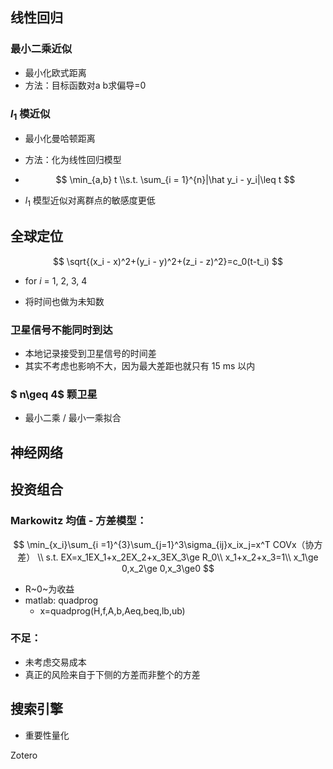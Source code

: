 ## 线性回归

### 最小二乘近似

- 最小化欧式距离
- 方法：目标函数对a b求偏导=0

### $l_1$ 模近似

- 最小化曼哈顿距离

- 方法：化为线性回归模型

- $$
  \min_{a,b} t
  \\s.t.
  \sum_{i = 1}^{n}|\hat y_i - y_i|\leq t
  $$

- $l_1$ 模型近似对离群点的敏感度更低

## 全球定位

$$
\sqrt{(x_i - x)^2+(y_i - y)^2+(z_i - z)^2}=c_0(t-t_i)
$$

- for $i$ = 1, 2, 3, 4

- 将时间也做为未知数

### 卫星信号不能同时到达

- 本地记录接受到卫星信号的时间差
- 其实不考虑也影响不大，因为最大差距也就只有 15 ms 以内

### $ n\geq 4$ 颗卫星

- 最小二乘 / 最小一乘拟合

## 神经网络

## 投资组合

### Markowitz 均值 - 方差模型：

$$
\min_{x_i}\sum_{i =1}^{3}\sum_{j=1}^3\sigma_{ij}x_ix_j=x^T COVx（协方差）
\\ s.t.
EX=x_1EX_1+x_2EX_2+x_3EX_3\ge R_0\\
x_1+x_2+x_3=1\\
x_1\ge 0,x_2\ge 0,x_3\ge0
$$

- R~0~为收益
- matlab: quadprog
  - x=quadprog(H,f,A,b,Aeq,beq,lb,ub)

### 不足：

- 未考虑交易成本
- 真正的风险来自于下侧的方差而非整个的方差

## 搜索引擎

- 重要性量化

Zotero